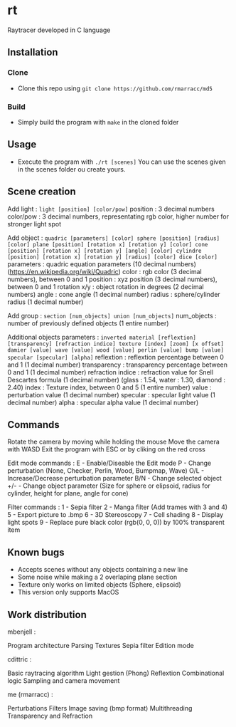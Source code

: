 # rt
Raytracer developed in C language

## Installation

### Clone

- Clone this repo using `git clone https://github.com/rmarracc/md5`

### Build

- Simply build the program with `make` in the cloned folder

## Usage

- Execute the program with `./rt [scenes]`
You can use the scenes given in the scenes folder ou create yours.

## Scene creation

Add light :
`light [position] [color/pow]`
position : 3 decimal numbers
color/pow : 3 decimal numbers, representating rgb color, higher number for stronger light spot

Add object :
`quadric [parameters] [color]
sphere [position] [radius] [color]
plane [position] [rotation x] [rotation y] [color]
cone [position] [rotation x] [rotation y] [angle] [color]
cylindre [position] [rotation x] [rotation y] [radius] [color]
dice [color]`
parameters : quadric equation parameters (10 decimal numbers) (https://en.wikipedia.org/wiki/Quadric)
color : rgb color (3 decimal numbers), between 0 and 1
position : xyz position (3 decimal numbers), between 0 and 1
rotation x/y : object rotation in degrees (2 decimal numbers)
angle : cone angle (1 decimal number)
radius : sphere/cylinder radius (1 decimal number)

Add group :
`section [num_objects]
union [num_objects]`
num_objects : number of previously defined objects (1 entire number)

Additional objects parameters :
`inverted
material [reflextion] [transparency] [refraction indice]
texture [index] [zoom] [x offset]
damier [value]
wave [value]
wood [value]
perlin [value]
bump [value]
specular [specular] [alpha]`
reflextion : reflextion percentage between 0 and 1 (1 decimal number)
transparency : transparency percentage between 0 and 1 (1 decimal number)
refraction indice : refraction value for Snell Descartes formula (1 decimal number) (glass : 1.54, water : 1.30, diamond : 2.40)
index : Texture index, between 0 and 5 (1 entire number)
value : perturbation value (1 decimal number)
specular : specular light value (1 decimal number)
alpha : specular alpha value (1 decimal number)


## Commands

Rotate the camera by moving while holding the mouse
Move the camera with WASD
Exit the program with ESC or by cliking on the red cross

Edit mode commands :
E - Enable/Diseable the Edit mode
P - Change perturbation (None, Checker, Perlin, Wood, Bumpmap, Wave)
O/L - Increase/Decrease perturbation parameter
B/N - Change selected object
+/- - Change object parameter (Size for sphere or elipsoid, radius for cylinder, height for plane, angle for cone)

Filter commands :
1 - Sepia filter
2 - Manga filter (Add trames with 3 and 4)
5 - Export picture to .bmp
6 - 3D Stereoscopy
7 - Cell shading
8 - Display light spots
9 - Replace pure black color (rgb(0, 0, 0)) by 100% transparent item

## Known bugs

- Accepts scenes without any objects containing a new line
- Some noise while making a 2 overlaping plane section
- Texture only works on limited objects (Sphere, elipsoid)
- This version only supports MacOS

## Work distribution

mbenjell :

Program architecture
Parsing
Textures
Sepia filter
Edition mode

cdittric :

Basic raytracing algorithm
Light gestion (Phong)
Reflextion
Combinational logic
Sampling and camera movement

me (rmarracc) :

Perturbations
Filters
Image saving (bmp format)
Multithreading
Transparency and Refraction
